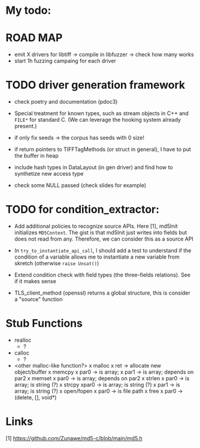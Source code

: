 # My todo:

# ROAD MAP
- emit X drivers for libtiff -> compile in libfuzzer -> check how many works
- start 1h fuzzing campaing for each driver

# TODO driver generation framework
- check poetry and documentation (pdoc3)
- Special treatment for known types, such as stream objects in C++ and `FILE*`
  for standard C. (We can leverage the hooking system already present.)

- if only fix seeds -> the corpus has seeds with 0 size!

- if return pointers to TIFFTagMethods (or struct in general), I have to put the buffer in heap

- include hash types in DataLayout (in gen driver) and find how to synthetize new access type

- check some NULL passed (check slides for example)

# TODO for condition_extractor:
- Add additional policies to recognize source APIs. Here [1], md5Init
  initializes `MD5Context`. The gist is that md5Init just writes into fields but
  does not read from any. Therefore, we can consider this as a source API
- In `try_to_instantiate_api_call`, I should add a test to understand if the
  condition of a variable allows me to instantiate a new variable from skretch (otherwise `raise Unsat()`)
- Extend condition check with field types (the three-fields relations). See if
  it makes sense

- TLS_client_method (openssl) returns a global structure, this is consider a "source" function

# Stub Functions
- realloc
  - ?
- calloc
  - ?
- <other malloc-like function?>
x malloc
  x ret -> allocate new object/buffer
x memcpy
  x par0 -> is array;
  x par1 -> is array; depends on par2
x memset
  x par0 -> is array; depends on par2
x strlen
  x par0 -> is array; is string (?)
x strcpy
  xpar0 -> is array; is string (?)
  x par1 -> is array; is string (?)
x open/fopen
  x par0 -> is file path
x free
  x par0 -> (delete, [], void*)

# Links

[1] https://github.com/Zunawe/md5-c/blob/main/md5.h
